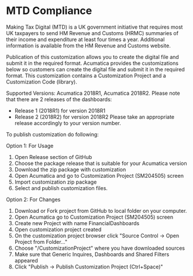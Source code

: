# MTD Compliance
Making Tax Digital (MTD) is a UK government initiative that requires most UK taxpayers to send HM Revenue and Customs (HRMC) summaries of their income and expenditure at least four times a year. 
Additional information is available from the HM Revenue and Customs website.

Publication of this customization allows you to create the digital file and submit it in the required format.
Acumatica provides the customizations below so customers can create the digital file and submit it in the required format.
This customization contains a Customization Project and a Customization Code (library).

Supported Versions: Acumatica 2018R1, Acumatica 2018R2.
Please note that there are 2 releases of the dashboards:
- Release 1 (2018R1) for version 2018R1
- Release 2 (2018R2) for version 2018R2
Please take an appropriate release accordingly to your version number.

To publish customization do following:

Option 1: For Usage
1) Open Release section of GitHub
2) Choose the package release that is suitable for your Acumatica version
3) Download the zip package with customization
4) Open Acumatica and go to Customization Project (SM204505) screen
5) Import customization zip package
6) Select and publish customization files.

Option 2: For Changes
1) Download or Fork project from GitHub to local folder on your computer.
2) Open Acumatica go to Customization Project (SM204505) screen
3) Create new Project with name FinancialDashboards
4) Open customization project created
5) On the customization project browser click "Source Control -> Open Project from Folder..."
6) Choose "<local project folder>/CustomizationProject" where you have downloaded sources
7) Make sure that Generic Inquires, Dashboards and Shared Filters appeared
8) Click "Publish -> Publish Customization Project (Ctrl+Space)"
